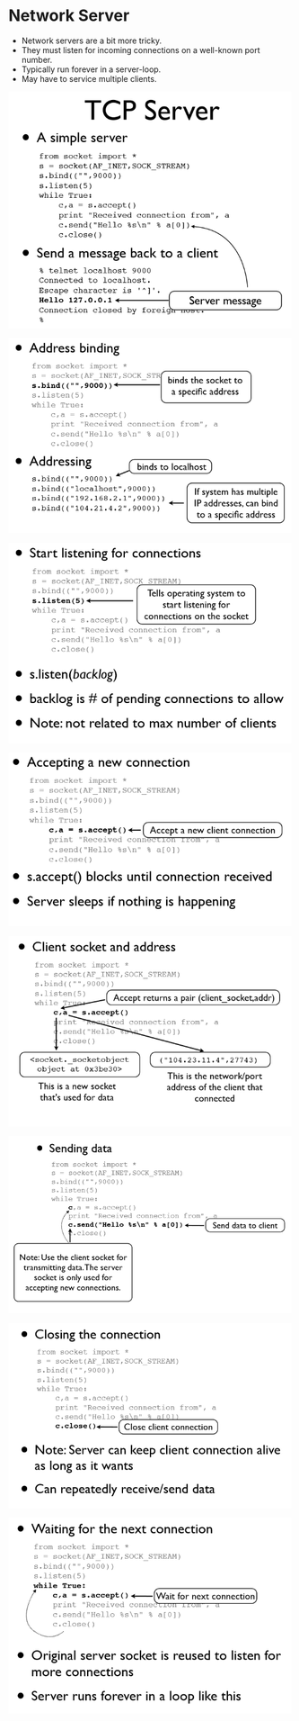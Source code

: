# Network Server

* Network servers are a bit more tricky.
* They must listen for incoming connections on a well-known port number. 
* Typically run forever in a server-loop.
* May have to service multiple clients.

![](/assets/11.PNG)

![](/assets/12.PNG)

![](/assets/13.PNG)

![](/assets/14.PNG)

![](/assets/15.PNG)

![](/assets/16.PNG)

![](/assets/17.PNG)

![](/assets/18.PNG)



